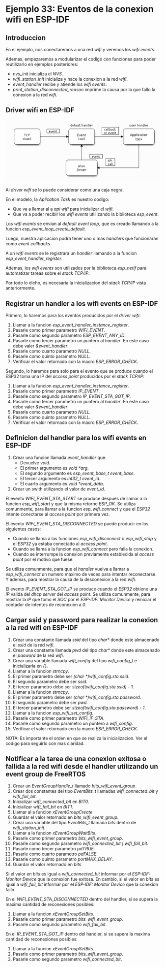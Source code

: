 # Ejemplo 33: Eventos de la conexion wifi en ESP-IDF

## Introduccion

En el ejemplo, nos conectaremos a una red _wifi_ y veremos los _wifi events_.

Ademas, empezaremos a modularizar el codigo con funciones para poder reutilizarlo en ejemplos posteriores:

- _nvs_init_ inicializa el _NVS_.
- _wifi_station_init_ inicializa y hace la conexion a la red _wifi_.
- _event_handler_ recibe y atiende los _wifi events_.
- _print_station_disconnected_reason_ imprime la causa por la que fallo la conexion a la red _wifi_.

## Driver wifi en ESP-IDF

![Modelo](/ej33-wifi-events/modelo.png "Modelo")

Al _driver wifi_ se lo puede considerar como una caja negra.

En el modelo, la _Aplication Task_ es nuestro codigo:

- Que va a llamar al a _api wifi_ para inicializar el _wifi_.
- Que va a poder recibir los _wifi events_ utlilizando la biblioteca _esp_event_.

Los _wifi events_ se envian al _default event loop_, que es creado llamando a la funcion _esp_event_loop_create_default_.

Luego, nuestra aplicacion podra tener uno o mas _handlers_ que funcionaran como _event callbacks_.

A un _wifi events_ se le registrara un _handler_ llamando a la funcion _esp_event_handler_register_.

Ademas, los _wifi events_ son utilizados por la biblioteca _esp_netif_ para automatizar tareas sobre el _stack TCP/IP_.

Por todo lo dicho, es necesaria la inicializacion del _stack TCP/IP_ vista anteriormente.

## Registrar un handler a los wifi events en ESP-IDF

Primero, lo haremos para los eventos producidos por el _driver wifi_:

1. Llamar a la funcion _esp_event_handler_instance_register_.
2. Pasarle como primer parametro _WIFI_EVENT_.
3. Pasarle como segundo parametro _ESP_EVENT_ANY_ID_.
4. Pasarle como tercer parametro un puntero al _handler_. En este caso debe valer _&event_handler_.
5. Pasarle como cuarto parametro _NULL_.
6. Pasarle como quinto parametro _NULL_.
7. Verificar el valor retornado con la macro _ESP_ERROR_CHECK_.

Segundo, lo haremos para solo para el evento que se produce cuando el ESP32 toma una IP del _access point_ producidos por el _stack TCP/IP_:

1. Llamar a la funcion _esp_event_handler_instance_register_.
2. Pasarle como primer parametro _IP_EVENT_.
3. Pasarle como segundo parametro _IP_EVENT_STA_GOT_IP_.
4. Pasarle como tercer parametro un puntero al _handler_. En este caso debe valer _&event_handler_.
5. Pasarle como cuarto parametro _NULL_.
6. Pasarle como quinto parametro _NULL_.
7. Verificar el valor retornado con la macro _ESP_ERROR_CHECK_.

## Definicion del handler para los wifi events en ESP-IDF

1. Crear una funcion llamada _event_handler_ que:
   - Devuelve _void_.
   - El primer argumento es _void \*arg_.
   - El segundo argumento es _esp_event_base_t event_base_.
   - El tercer argumento es _int32_t event_id_.
   - El cuarto argumento es _void \*event_data_.
2. Crear un swith utilizando el valor de _event_id_.

El evento _WIFI_EVENT_STA_START_ se produce despues de llamar a la funcion _esp_wifi_start_ y que la misma retorne _ESP_OK_. Se utiliza comunmente, para llamar a la funcion _esp_wifi_connect_ y que el _ESP32_ intente conectarse al _access point_ por primera vez.

El evento _WIFI_EVENT_STA_DISCONNECTED_ se puede producir en los siguientes casos:

- Cuando se llama a las funciones _esp_wifi_disconnect_ o _esp_wifi_stop_ y el _ESP32_ ya estaba conectado al _access point_.
- Cuando se llama a la funcion _esp_wifi_connect_ pero falla la conexion.
- Cuando se interrumpe la conexion previamente establecida al _access point_ por el motivo que fuese.

Se utiliza comunmente, para que el _handler_ vuelva a llamar a _esp_wifi_connect_ un numero maximo de veces para intentar reconectarse. Y ademas, para mostrar la causa de la desconexion a la red _wifi_.

El evento _IP_EVENT_STA_GOT_IP_ se produce cuando el _ESP32_ obtiene una _IP_ valida del _dhcp server_ del _access point_. Se utiliza comunmente, para mostrar la _IP_ que tomo el _SOC_ por el _ESP-IDF: Monitor Device_ y reiniciar el contador de intentos de reconexion a _0_.

## Cargar ssid y password para realizar la conexion a la red wifi en ESP-IDF

1. Crear una constante llamada _ssid_ del tipo _char\*_ donde este almacenado el _ssid_ de la red _wifi_.
2. Crear una constante llamada _pwd_ del tipo _char\*_ donde este almacenado el _pasword_ de la red _wifi_.
3. Crear una variable llamada _wifi_config_ del tipo _wifi_config_t_ e inicializarla en _{}_.
4. Llamar a la funcion _strncpy_.
5. El primer parametro debe ser _(char \*)wifi_config.sta.ssid_.
6. El segundo parametro debe ser _ssid_.
7. El tercer parametro debe ser _sizeof(wifi_config.sta.ssid) - 1_.
8. Llamar a la funcion _strncpy_.
9. El primer parametro debe ser _(char \*)wifi_config.sta.password_.
10. El segundo parametro debe ser _pwd_.
11. El tercer parametro debe ser _sizeof(wifi_config.sta.password) - 1_.
12. Llamar a la funcion _esp_wifi_set_config_.
13. Pasarle como primer parametro _WIFI_IF_STA_.
14. Pasarle como segundo parametro un puntero a _wifi_config_.
15. Verificar el valor retornado con la macro _ESP_ERROR_CHECK_.

NOTA: Es importante el orden en que se realiza la inicializacion. Ver el codigo para seguirlo con mas claridad.

## Notificar a la tarea de una conexion exitosa o fallida a la red wifi desde el handler utilizando un event group de FreeRTOS

1. Crear un _EventGroupHandle_t_ llamado _bits_wifi_event_group_.
2. Crear dos constantes del tipo _EventBits_t_ llamadas _wifi_connected_bit_ y _wifi_fail_bit_.
3. Inicializar _wifi_connected_bit_ en _BIT0_.
4. Inicializar _wifi_fail_bit_ en _BIT1_.
5. Llamar al a funcion _xEventGroupCreate_
6. Guardar el valor retornado en _bits_wifi_event_group_.
7. Crear una variable del tipo _EventBits_t_ llamada _bits_ dentro de _wifi_station_init_.
8. Llamar a la funcion _xEventGroupWaitBits_.
9. Pasarle como primer parametro _bits_wifi_event_group_.
10. Pasarle como segundo parametro _wifi_connected_bit | wifi_fail_bit_.
11. Pasarle como tercer parametro _pdTRUE_.
12. Pasarle como cuarto parametro _pdFALSE_.
13. Pasarle como quinto parametro _portMAX_DELAY_.
14. Guardar el valor retornado en _bits_

Si el valor en _bits_ es igual a _wifi_connected_bit_ informar por el _ESP-IDF: Monitor Device_ que la conexion fue exitosa. En cambio, si el valor en _bits_ es igual a _wifi_fail_bit_ informar por el _ESP-IDF: Monitor Device_ que la conexion fallo.

En el _WIFI_EVENT_STA_DISCONNECTED_ dentro del handler, si se supera la maxima cantidad de reconexiones posibles:

1. Llamar a la funcion _xEventGroupSetBits_.
2. Pasarle como primer parametro _bits_wifi_event_group_.
3. Pasarle como segundo parametro _wifi_fail_bit_.

En el _IP_EVENT_STA_GOT_IP_ dentro del handler, si se supera la maxima cantidad de reconexiones posibles:

1. Llamar a la funcion _xEventGroupSetBits_.
2. Pasarle como primer parametro _bits_wifi_event_group_.
3. Pasarle como segundo parametro _wifi_connected_bit_.
